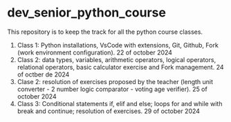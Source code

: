 # dev_senior_python_course
This repository is to keep the track for all the python course classes.
1. Class 1: Python installations, VsCode with extensions, Git, Github, Fork (work environment configuration). 22 of october 2024
2. Class 2: data types, variables, arithmetic operators, logical operators, relational operators, basic calculator exercise and Fork management. 24 of octber de 2024
3. Clase 2: resolution of exercises proposed by the teacher (length unit converter - 2 number logic comparator - 
voting age verifier). 25 of october 2024
4. Class 3: Conditional statements if, elif and else; loops for and while with break and continue; resolution of exercises. 29 of october 2024
